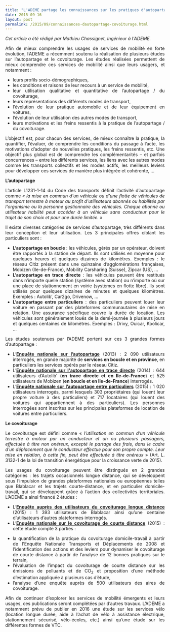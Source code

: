 ```yaml
---
title: "L'ADEME partage les connaissances sur les pratiques d'autopartage et de covoiturage"
date: 2015-09-16
layout: post
permalink: /2015/09/connaissances-dautopartage-covoiturage.html
---
```


<p style="text-align: justify"><em>Cet article a été rédigé par Mathieu Chassignet, Ingénieur à l'ADEME.</em></p>
<p style="text-align: justify">Afin de mieux comprendre les usages de services de mobilité en forte évolution, l’ADEME a récemment soutenu la réalisation de plusieurs études sur l’autopartage et le covoiturage. Les études réalisées permettent de mieux comprendre ces services de mobilité ainsi que leurs usagers, et notamment :</p>

<ul style="text-align: justify">
	<li>leurs profils socio-démographiques,</li>
	<li>les conditions et raisons de leur recours à un service de mobilité,</li>
	<li>leur utilisation qualitative et quantitative de l’autopartage / du covoiturage,</li>
	<li>leurs représentations des différents modes de transport,</li>
	<li>l’évolution de leur pratique automobile et de leur équipement en voitures,</li>
	<li>l’évolution de leur utilisation des autres modes de transport,</li>
	<li>leurs motivations et les freins ressentis à la pratique de l’autopartage / du covoiturage.</li>
</ul>
<p style="text-align: justify">L’objectif est, pour chacun des services, de mieux connaître la pratique, la quantifier, l’évaluer, de comprendre les conditions du passage à l’acte, les motivations d’adopter de nouvelles pratiques, les freins ressentis, etc. Une objectif plus global est de comprendre les complémentarités – et parfois concurrences – entre les différents services, les liens avec les autres modes comme les transports collectifs et les modes actifs, les meilleurs leviers pour développer ces services de manière plus intégrée et cohérente, …</p>
<p style="text-align: justify"><!--more--></p>
<p style="text-align: justify"><strong>L’autopartage </strong></p>
<p style="text-align: justify">L’article L1231-1-14 du Code des transports définit l’activité d’autopartage comme <em>« la mise en commun d'un véhicule ou d'une flotte de véhicules de transport terrestre à moteur au profit d'utilisateurs abonnés ou habilités par l'organisme ou la personne gestionnaire des véhicules. Chaque abonné ou utilisateur habilité peut accéder à un véhicule sans conducteur pour le trajet de son choix et pour une durée limitée.</em> »</p>
<p style="text-align: justify">Il existe diverses catégories de services d’autopartage, très différents dans leur conception et leur utilisation. Les 3 principales offres ciblant les particuliers sont :</p>

<ul style="text-align: justify">
	<li><strong>L’autopartage en boucle </strong>: les véhicules, gérés par un opérateur, doivent être rapportés à la station de départ. Ils sont utilisés en moyenne pour quelques heures et quelques dizaines de kilomètres. Exemples : le réseau Citiz présent dans une quinzaine d’agglomérations françaises, Mobizen (Ile-de-France), Mobility Carsharing (Suisse), Zipcar (US), …</li>
	<li><strong>L’autopartage en trace directe</strong> : les véhicules peuvent être restitués dans n’importe quelle station (système avec station) ou n’importe où sur une place de stationnement en voirie (systèmes en flotte libre). Ils sont utilisés pour quelques dizaines de minutes et quelques kilomètres. Exemples : Autolib’, Car2go, Drivenow, …</li>
	<li><strong>L’autopartage entre particuliers</strong> : des particuliers peuvent louer leur voiture en passant par des plateformes communautaires de mise en relation. Une assurance spécifique couvre la durée de location. Les véhicules sont généralement loués de la demi-journée à plusieurs jours et quelques centaines de kilomètres. Exemples : Drivy, Ouicar, Koolicar, …</li>
</ul>
<p style="text-align: justify">Les études soutenues par l’ADEME portent sur ces 3 grandes formes d’autopartage :</p>

<ul style="text-align: justify">
	<li>L’<a href="http://www.ademe.fr/enquete-nationale-lautopartage" target="_blank"><strong>Enquête nationale sur l’autopartage</strong></a> (2013) : 2 090 utilisateurs interrogés, en grande majorité de <strong>services en boucle et en province</strong>, en particuliers les services opérés par le réseau Citiz.</li>
	<li>L’<a href="http://www.ademe.fr/enquete-lautopartage-trace-directe" target="_blank"><strong>Enquête nationale sur l'autopartage en trace directe</strong></a> (2014) : 644 utilisateurs d’Autolib’ (<strong>en trace directe et en Ile-de-France</strong>) et 525 utilisateurs de Mobizen (<strong>en boucle et en Ile-de-France</strong>) interrogés.</li>
	<li>L’<a href="http://www.ademe.fr/enquete-nationale-lautopartage-entre-particuliers-ena4" target="_blank"><strong>Enquête nationale sur l’autopartage entre particuliers</strong></a> (2015) : 1 020 utilisateurs interrogés, parmi lesquels 303 propriétaires (qui louent leur propre voiture à des particuliers) et 717 locataires (qui louent des voitures qui appartiennent à des particuliers). Les personnes interrogées sont inscrites sur les principales plateformes de location de voitures entre particuliers.</li>
</ul>
<p style="text-align: justify"><strong>Le covoiturage </strong></p>
<p style="text-align: justify">Le covoiturage est défini comme « <em>l’utilisation en commun d’un véhicule terrestre à moteur par un conducteur et un ou plusieurs passagers, effectuée à titre non onéreux, excepté le partage des frais, dans le cadre d’un déplacement que le conducteur effectue pour son propre compte. Leur mise en relation, à cette fin, peut être effectuée à titre onéreux</em> » (Art. L. 3132-1 de la loi de transition énergétique pour la croissance verte de 2015).</p>
<p style="text-align: justify">Les usages du covoiturage peuvent être distingués en 2 grandes catégories : les trajets occasionnels longue distance, qui se développent sous l’impulsion de grandes plateformes nationales ou européennes telles que Blablacar et les trajets courte-distance, et en particulier domicile-travail, qui se développent grâce à l’action des collectivités territoriales. L’ADEME a ainsi financé 2 études :</p>

<ul style="text-align: justify">
	<li>L’<a href="http://www.ademe.fr/enquete-aupres-utilisateurs-covoiturage-longue-distance" target="_blank"><strong>Enquête auprès des utilisateurs du covoiturage longue distance</strong></a> (2015) : 1 393 utilisateurs de Blablacar ainsi qu’une centaine d’utilisateurs d’autres plateformes interrogés.</li>
	<li>L’<a href="http://www.ademe.fr/etude-nationale-covoiturage-courte-distance" target="_blank"><strong>Enquête nationale sur le covoiturage de courte distance</strong></a> (2015) : cette étude compte 3 parties :</li>
</ul>
<ul style="text-align: justify">
	<li>la quantification de la pratique du covoiturage domicile-travail à partir de l’Enquête Nationale Transports et Déplacements de 2008 et l’identification des actions et des leviers pour dynamiser le covoiturage de courte distance à partir de l’analyse de 12 bonnes pratiques sur le terrain,</li>
	<li>l’évaluation de l’impact du covoiturage de courte distance sur les émissions de polluants et de CO<sub>2</sub> et proposition d’une méthode d’estimation appliquée à plusieurs cas d’étude,</li>
	<li>l’analyse d’une enquête auprès de 500 utilisateurs des aires de covoiturage.</li>
</ul>
<p style="text-align: justify">Afin de continuer d’explorer les services de mobilité émergents et leurs usages, ces publications seront complétées par d’autres travaux. L’ADEME a notamment prévu de publier en 2016 une étude sur les services vélo (location longue durée, aide à l’achat de vélo à assistance électrique, stationnement sécurisé, vélo-écoles, etc.) ainsi qu’une étude sur les différentes formes de VTC.</p>